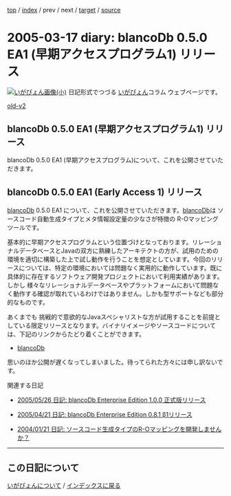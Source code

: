 [top](https://igapyon.github.io/diary/) 
 / [index](https://igapyon.github.io/diary/2005/index.html) 
 / prev 
 / next 
 / [target](https://igapyon.github.io/diary/2005/ig050317.html) 
 / [source](https://github.com/igapyon/diary/blob/gh-pages/2005/ig050317.html.src.md) 

2005-03-17 diary: blancoDb 0.5.0 EA1 (早期アクセスプログラム1) リリース
=====================================================================================================
[![いがぴょん画像(小)](https://igapyon.github.io/diary/images/iga200306s.jpg "いがぴょん")](https://igapyon.github.io/diary/memo/memoigapyon.html) 日記形式でつづる [いがぴょん](https://igapyon.github.io/diary/memo/memoigapyon.html)コラム ウェブページです。

[old-v2](ig050317-orig.html)

## blancoDb 0.5.0 EA1 (早期アクセスプログラム1) リリース

blancoDb 0.5.0 EA1 (早期アクセスプログラム)について、これを公開させていただきます。


## blancoDb 0.5.0 EA1 (Early Access 1) リリース

[blancoDb](http://www.igapyon.jp/blanco/blancodb.html) 0.5.0 EA1 について、これを公開させていただきます。[blancoDb](http://www.igapyon.jp/blanco/blancodb.html)は ソースコード自動生成タイプとメタ情報設定量の少なさが特徴の R-Oマッピングツールです。

基本的に早期アクセスプログラムという位置づけとなっております。リレーショナルデータベースとJavaの双方に熟練したアーキテクトの方が、試用のための環境を適切に構築した上で試し動作を行うことを想定としています。今回のリリースについては、特定の環境においては問題なく実用的に動作しています。既に具体的に存在するソフトウェア開発プロジェクトにおいて利用実績があります。しかし 様々なリレーショナルデータベースやプラットフォームにおいて問題なく動作する確認が取れているわけではありません。しかも型サポートなども部分的なものです。

あくまでも 挑戦的で意欲的なJavaスペシャリストな方が試用することを前提としている限定リリースとなります。バイナリイメージやソースコードについては、下記のリンクからたどり着くことができます。


* [blancoDb](http://www.igapyon.jp/blanco/blancodb.html)

思いのほか公開が遅くなってしまいました。待ってられた方々には申し訳ないです。

関連する日記


* [2005/05/26 日記: blancoDb Enterprise Edition 1.0.0 正式版リリース](ig050526.html)
  
* [2005/04/21 日記: blancoDb Enterprise Edition 0.8.1 β1リリース](ig050421.html)
  
* [2004/01/21 日記: ソースコード生成タイプのR-Oマッピングを開発しませんか？](../2004/ig040121.html)


----------------------------------------------------------------------------------------------------

## この日記について
[いがぴょんについて](https://igapyon.github.io/diary/memo/memoigapyon.html) / [インデックスに戻る](https://igapyon.github.io/diary/idxall.html)
